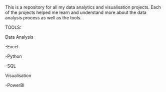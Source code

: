 This is a repository for all my data analytics and visualisation projects. Each of the projects helped me learn and understand  more about the data analysis process as well as the tools. 

TOOLS: 

Data Analysis 

-Excel 

-Python 

-SQL 

Visualisation 

-PowerBI 
